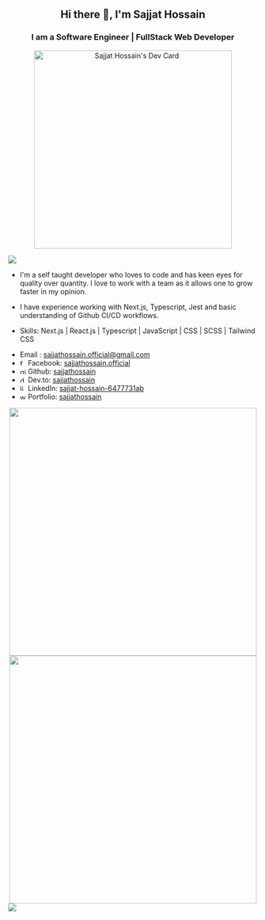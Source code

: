 <h2 align="center"> Hi there 👋, I'm Sajjat Hossain </h2>
<h3 align="center"> I am a Software Engineer | FullStack Web Developer </h3>

<div align="center">
 <a href="https://app.daily.dev/SajjatHossain">
  <img src="https://api.daily.dev/devcards/46694225e07d4e6ab2a89ebeb16cdb3c.png?r=x1a" width="400" alt="Sajjat Hossain's Dev Card"/>
 </a>
</div>

![](https://komarev.com/ghpvc/?username=sajjathossain&label=PROFILE+VIEWS&color=blue) 

- I'm a self taught developer who loves to code and has keen eyes for quality over quantity. I love to work with a team as it allows one to grow faster in my opinion. 
- I have experience working with Next.js, Typescript, Jest and basic understanding of Github CI/CD workflows. 

- Skills: Next.js | React.js | Typescript | JavaScript | CSS | SCSS | Tailwind CSS

<!-- contacts -->
- Email : sajjathossain.official@gmail.com 
- <img src='https://cdn.jsdelivr.net/npm/simple-icons@3.0.1/icons/facebook.svg' alt='facebook' height='12'> Facebook: <a href="https://facebook.com/sajjathossain.official" target="_blank">sajjathossain.official</a>
- <img src='https://cdn.jsdelivr.net/npm/simple-icons@3.0.1/icons/github.svg' alt='github' height='12'> Github: <a href="https://github.com/sajjathossain" target="_blank">sajjathossain</a>
- <img src='https://cdn.jsdelivr.net/npm/simple-icons@3.0.1/icons/dev-dot-to.svg' alt='dev' height='12'> Dev.to: <a href="https://dev.to/sajjathossain" target="_blank">sajjathossain</a>
- <img src='https://cdn.jsdelivr.net/npm/simple-icons@3.0.1/icons/linkedin.svg' alt='linkedin' height='12'> LinkedIn: <a href="https://www.linkedin.com/in/sajjat-hossain-6477731ab" target="_blank">sajjat-hossain-6477731ab</a>
- <img src='https://cdn.jsdelivr.net/npm/simple-icons@3.0.1/icons/icloud.svg' alt='website' height='12'> Portfolio: <a href="https://sajjat-hossain.netlify.app" target="_blank">sajjathossain</a>


<!-- contacts -->
<div align="center">

 <!-- ![GitHub stats](https://github-readme-stats.vercel.app/api?username=sajjathossain&show_icons=true) -->  
 <img src="https://github-readme-stats.vercel.app/api?username=sajjathossain&show_icons=true" float="left" width="500"/>

 <!-- ![GitHub streak stats](https://github-readme-streak-stats.herokuapp.com/?user=sajjathossain)  -->
 <img src="https://github-readme-streak-stats.herokuapp.com/?user=sajjathossain" float="right"  width="500"/>

</div>
 
 <img src="https://github-readme-stats.vercel.app/api/top-langs/?username=sajjathossain"/>

